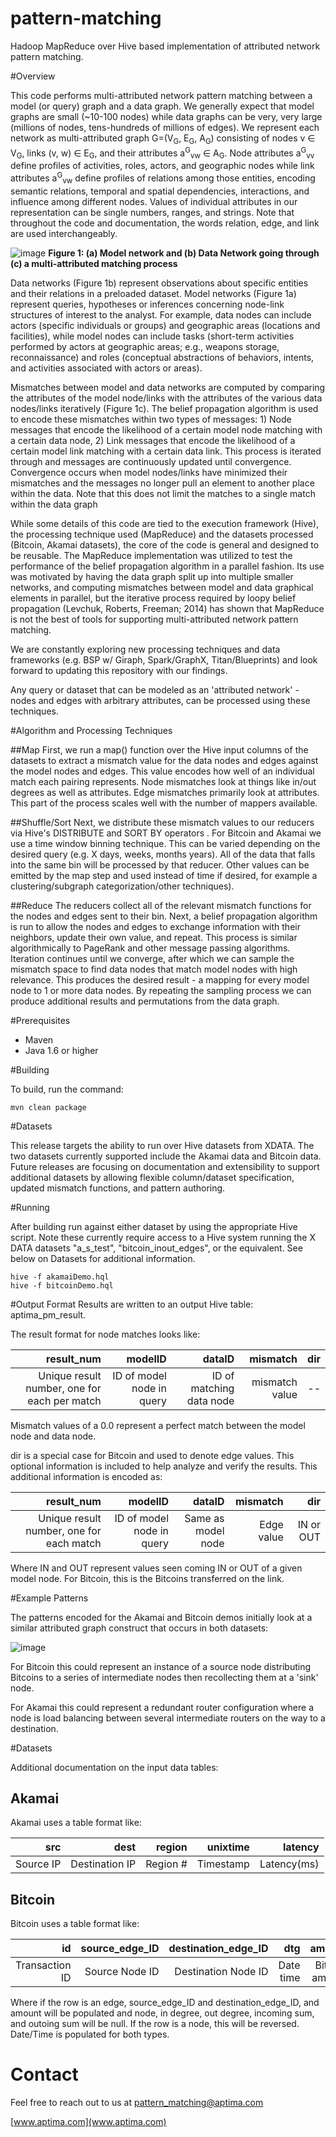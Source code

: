 pattern-matching
================

Hadoop MapReduce over Hive based implementation of attributed network pattern matching. 

#Overview

This code performs multi-attributed network pattern matching between a model (or query) graph and a data graph. We generally expect that model graphs are small (~10-100 nodes) while data graphs can be very, very large (millions of nodes, tens-hundreds of millions of edges). We represent each network as multi-attributed graph G=(V<sub>G</sub>, E<sub>G</sub>, A<sub>G</sub>) consisting of nodes v ∈ V<sub>G</sub>, links (v, w) ∈ E<sub>G</sub>, and their attributes a<sup>G</sup><sub>vw</sub> ∈ A<sub>G</sub>. Node attributes a<sup>G</sup><sub>vv</sub> define profiles of activities, roles, actors, and geographic nodes while link attributes a<sup>G</sup><sub>vw</sub> define profiles of relations among those entities, encoding semantic relations, temporal and spatial dependencies, interactions, and influence among different nodes. Values of individual attributes in our representation can be single numbers, ranges, and strings.  Note that throughout the code and documentation, the words relation, edge, and link are used interchangeably.  

![image](PM2.png)
**Figure 1: (a) Model network and (b) Data Network going through (c) a multi-attributed matching process**

Data networks (Figure 1b) represent observations about specific entities and their relations in a preloaded dataset. Model networks (Figure 1a) represent queries, hypotheses or inferences concerning node-link structures of interest to the analyst. For example, data nodes can include actors (specific individuals or groups) and geographic areas (locations and facilities), while model nodes can include tasks (short-term activities performed by actors at geographic areas; e.g., weapons storage, reconnaissance) and roles (conceptual abstractions of behaviors, intents, and activities associated with actors or areas). 

Mismatches between model and data networks are computed by comparing the attributes of the model node/links with the attributes of the various data nodes/links iteratively (Figure 1c).  The belief propagation algorithm is used to encode these mismatches within two types of messages: 1) Node messages that encode the likelihood of a certain model node matching with a certain data node, 2) Link messages that encode the likelihood of a certain model link matching with a certain data link.  This process is iterated through and messages are continuously updated until convergence.  Convergence occurs when model nodes/links have minimized their mismatches and the messages no longer pull an element to another place within the data.  Note that this does not limit the matches to a single match within the data graph

While some details of this code are tied to the execution framework (Hive), the processing technique used (MapReduce) and the datasets processed (Bitcoin, Akamai datasets), the core of the code is general and designed to be reusable.  The MapReduce implementation was utilized to test the performance of the belief propagation algorithm in a parallel fashion.  Its use was motivated by having the data graph split up into multiple smaller networks, and computing mismatches between model and data graphical elements in parallel, but the iterative process required by loopy belief propagation (Levchuk, Roberts, Freeman; 2014) has shown that MapReduce is not the best of tools for supporting multi-attributed network pattern matching. 

We are constantly exploring new processing techniques and data frameworks (e.g. BSP w/ Giraph, Spark/GraphX, Titan/Blueprints) and look forward to updating this repository with our findings.

Any query or dataset that can be modeled as an 'attributed network' - nodes and edges with arbitrary attributes, can be processed using these techniques. 

#Algorithm and Processing Techniques

##Map
First, we run a map() function over the Hive input columns of the datasets to extract a mismatch value for the data nodes and edges against the model nodes and edges. This value encodes how well of an individual match each pairing represents. Node mismatches look at things like in/out degrees as well as attributes. Edge mismatches primarily look at attributes. This part of the process scales well with the number of mappers available. 

##Shuffle/Sort
Next, we distribute these mismatch values to our reducers via Hive's DISTRIBUTE and SORT BY operators . For Bitcoin and Akamai we use a time window binning technique. This can be varied depending on the desired query (e.g. X days, weeks, months years). All of the data that falls into the same bin will be processed by that reducer. Other values can be emitted by the map step and used instead of time if desired, for example a clustering/subgraph categorization/other techniques). 

##Reduce
The reducers collect all of the relevant mismatch functions for the nodes and edges sent to their bin. Next, a belief propagation algorithm is run to allow the nodes and edges to exchange information with their neighbors, update their own value, and repeat. This process is similar algorithmically to PageRank and other message passing algorithms. Iteration continues until we converge, after which we can sample the mismatch space to find data nodes that match model nodes with high relevance. This produces the desired result - a mapping for every model node to 1 or more data nodes. By repeating the sampling process we can produce additional results and permutations from the data graph.

#Prerequisites

* Maven
* Java 1.6 or higher

#Building

To build, run the command:

```
mvn clean package 
```

#Datasets

This release targets the ability to run over Hive datasets from XDATA. The two datasets currently supported include the Akamai data and Bitcoin data. Future releases are focusing on documentation and extensibility to support additional datasets by allowing flexible column/dataset specification, updated mismatch functions, and pattern authoring.

#Running

After building run against either dataset by using the appropriate Hive script. Note these currently require access to a Hive system running the X DATA datasets "a_s_test", "bitcoin_inout_edges", or the equivalent. See below on Datasets for additional information.

```
hive -f akamaiDemo.hql
hive -f bitcoinDemo.hql
```

#Output Format
Results are written to an output Hive table: aptima_pm_result. 

The result format for node matches looks like:

|result_num|modelID|dataID|mismatch|dir|
|--:|--:|--:|--:|--:|
|Unique result number, one for each per match|ID of model node in query|ID of matching data node|mismatch value|--|

Mismatch values of a 0.0 represent a perfect match between the model node and data node. 

dir is a special case for Bitcoin and used to denote edge values. This optional information is included to help analyze and verify the results. This additional information is encoded as:

|result_num|modelID|dataID|mismatch|dir|
|--:|--:|--:|--:|--:|
|Unique result number, one for each match|ID of model node in query|Same as model node|Edge value|IN or OUT|

Where IN and OUT represent values seen coming IN or OUT of a given model node. For Bitcoin, this is the Bitcoins transferred on the link.

#Example Patterns

The patterns encoded for the Akamai and Bitcoin demos initially look at a similar attributed graph construct that occurs in both datasets:

![image](PM_Bitcoin.png)

For Bitcoin this could represent an instance of a source node distributing Bitcoins to a series of intermediate nodes then recollecting them at a 'sink' node. 

For Akamai this could represent a redundant router configuration where a node is load balancing between several intermediate routers on the way to a destination.

#Datasets

Additional documentation on the input data tables:

## Akamai

Akamai uses a table format like:

|src|dest|region|unixtime|latency
|--:|--:|--:|--:|--:|
|Source IP|Destination IP|Region #|Timestamp|Latency(ms)|

## Bitcoin

Bitcoin uses a table format like:

|id|source_edge_ID|destination_edge_ID|dtg|amount|in_degree|out_degree|node|incoming_amount| outgoing_amount|
|--:|--:|--:|--:|--:|--:|--:|--:|--:|--:|
|Transaction ID|Source Node ID|Destination Node ID|Date time|Bitcoin amount|In degree|Out degree|Node ID|Incoming Bitcoin sum|Outgoing Bitcoin sum|

Where if the row is an edge, source_edge_ID and destination_edge_ID, and amount will be populated and node, in degree, out degree, incoming sum, and outoing sum will be null. If the row is a node, this will be reversed. Date/Time is populated for both types.

# Contact

Feel free to reach out to us at [pattern_matching@aptima.com](mailto:pattern_matching@aptima.com)

[www.aptima.com](www.aptima.com)



